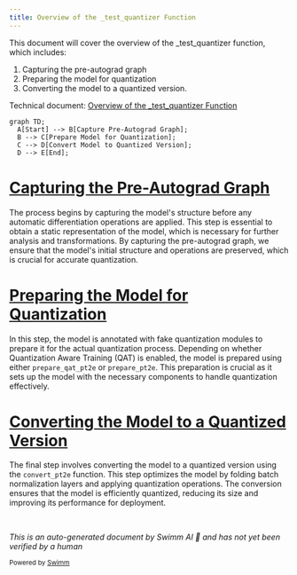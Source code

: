 ```yaml
---
title: Overview of the _test_quantizer Function
---
```

This document will cover the overview of the \_test_quantizer function, which includes:

1. Capturing the pre-autograd graph
2. Preparing the model for quantization
3. Converting the model to a quantized version.

Technical document: <SwmLink doc-title="Overview of the _test_quantizer Function">[Overview of the \_test_quantizer Function](/.swm/overview-of-the-_test_quantizer-function.hasdbpyk.sw.md)</SwmLink>

```mermaid
graph TD;
  A[Start] --> B[Capture Pre-Autograd Graph];
  B --> C[Prepare Model for Quantization];
  C --> D[Convert Model to Quantized Version];
  D --> E[End];
```

# [Capturing the Pre-Autograd Graph](https://app.swimm.io/repos/Z2l0aHViJTNBJTNBcHl0b3JjaC1hdXRvZG9jcy1kZW1vJTNBJTNBU3dpbW0tRGVtbw==/docs/hasdbpyk#_test_quantizer)

The process begins by capturing the model's structure before any automatic differentiation operations are applied. This step is essential to obtain a static representation of the model, which is necessary for further analysis and transformations. By capturing the pre-autograd graph, we ensure that the model's initial structure and operations are preserved, which is crucial for accurate quantization.

# [Preparing the Model for Quantization](https://app.swimm.io/repos/Z2l0aHViJTNBJTNBcHl0b3JjaC1hdXRvZG9jcy1kZW1vJTNBJTNBU3dpbW0tRGVtbw==/docs/hasdbpyk#preparing-the-model-for-quantization)

In this step, the model is annotated with fake quantization modules to prepare it for the actual quantization process. Depending on whether Quantization Aware Training (QAT) is enabled, the model is prepared using either `prepare_qat_pt2e` or `prepare_pt2e`. This preparation is crucial as it sets up the model with the necessary components to handle quantization effectively.

# [Converting the Model to a Quantized Version](https://app.swimm.io/repos/Z2l0aHViJTNBJTNBcHl0b3JjaC1hdXRvZG9jcy1kZW1vJTNBJTNBU3dpbW0tRGVtbw==/docs/hasdbpyk#converting-the-model)

The final step involves converting the model to a quantized version using the `convert_pt2e` function. This step optimizes the model by folding batch normalization layers and applying quantization operations. The conversion ensures that the model is efficiently quantized, reducing its size and improving its performance for deployment.

&nbsp;

*This is an auto-generated document by Swimm AI 🌊 and has not yet been verified by a human*

<SwmMeta version="3.0.0" repo-id="Z2l0aHViJTNBJTNBcHl0b3JjaC1hdXRvZG9jcy1kZW1vJTNBJTNBU3dpbW0tRGVtbw==" repo-name="pytorch-autodocs-demo"><sup>Powered by [Swimm](https://app.swimm.io/)</sup></SwmMeta>
